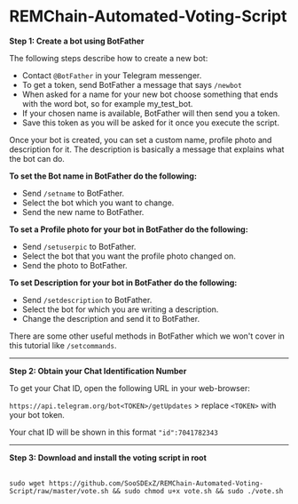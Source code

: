 # REMChain-Automated-Voting-Script

**Step 1: Create a bot using BotFather**

The following steps describe how to create a new bot:

* Contact `@BotFather` in your Telegram messenger.
* To get a token, send BotFather a message that says `/newbot`
* When asked for a name for your new bot choose something that ends with the word bot, so for example my_test_bot.
* If your chosen name is available, BotFather will then send you a token.
* Save this token as you will be asked for it once you execute the script.

Once your bot is created, you can set a custom name, profile photo and description for it. The description is basically a message that explains what the bot can do.

**To set the Bot name in BotFather do the following:**

* Send `/setname` to BotFather.
* Select the bot which you want to change.
* Send the new name to BotFather.

**To set a Profile photo for your bot in BotFather do the following:**

* Send `/setuserpic` to BotFather.
* Select the bot that you want the profile photo changed on.
* Send the photo to BotFather.

**To set Description for your bot in BotFather do the following:**

* Send `/setdescription` to BotFather.
* Select the bot for which you are writing a description.
* Change the description and send it to BotFather.

There are some other useful methods in BotFather which we won't cover in this tutorial like `/setcommands`.

***

**Step 2: Obtain your Chat Identification Number**

To get your Chat ID, open the following URL in your web-browser: 

`https://api.telegram.org/bot<TOKEN>/getUpdates` > replace `<TOKEN>` with your bot token.

Your chat ID will be shown in this format `"id":7041782343`

***

**Step 3: Download and install the voting script in root**
<br>
<br>
```
sudo wget https://github.com/SooSDExZ/REMChain-Automated-Voting-Script/raw/master/vote.sh && sudo chmod u+x vote.sh && sudo ./vote.sh
```
